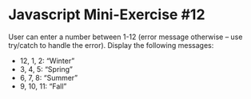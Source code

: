 # Javascript Mini-Exercise #12
User can enter a number between 1-12 (error message otherwise – use try/catch to handle the error). Display the following messages:
- 12, 1, 2: “Winter”
- 3, 4, 5: “Spring”
- 6, 7, 8: “Summer”
- 9, 10, 11: “Fall” 


